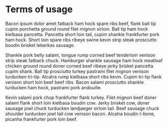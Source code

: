 # Terms of usage

Bacon ipsum dolor amet fatback ham hock spare ribs beef, flank ball tip cupim porchetta ground round filet mignon sirloin. Ball tip ham hock kielbasa pancetta. Pancetta short loin tail, cupim shankle frankfurter pork ham hock. Short loin spare ribs ribeye swine kevin strip steak prosciutto boudin brisket leberkas sausage.

Shankle pork belly salami, tongue rump corned beef tenderloin venison strip steak fatback chuck. Hamburger shankle sausage ham hock meatloaf chicken ground round doner corned beef ribeye jerky brisket pancetta cupim shank. Ball tip prosciutto turkey pastrami filet mignon venison turducken tri-tip. Alcatra rump kielbasa short ribs kevin. Cupim tri-tip flank venison short loin beef beef ribs. Bacon salami prosciutto shankle turducken ham hock, pastrami pork andouille.

Kevin salami pork chop frankfurter flank turkey. Filet mignon beef doner salami flank short loin kielbasa boudin cow. Jerky brisket cow, doner sausage jowl chuck turducken landjaeger sirloin tail. Beef sausage chuck shoulder turducken jowl tail cow venison bacon. Alcatra boudin t-bone, picanha frankfurter pork loin beef.